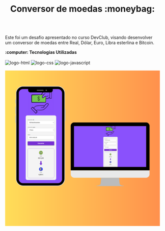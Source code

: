 <br>
<h1 align='center'>Conversor de moedas :moneybag:</h1>
<br>
<br>
<p>Este foi um desafio apresentado no curso DevClub,  visando desenvolver um conversor de moedas entre Real, Dólar, Euro, Libra esterlina e Bitcoin. </p>
<b>  :computer: Tecnologias Utilizadas </b>
<br>
<br>
<img src="https://img.shields.io/badge/HTML-239120?style=for-the-badge&logo=html5&logoColor=white" alt= " logo-html"/>
<img src="https://img.shields.io/badge/CSS-239120?&style=for-the-badge&logo=css3&logoColor=white" alt="logo-css" />
<img src="https://img.shields.io/badge/JavaScript-F7DF1E?style=for-the-badge&logo=javascript&logoColor=black" alt="logo-javascript" />
<br>
<br>
<img src="https://github.com/Vitorsena32/Projeto-Conversor-Moedas/blob/main/assets/img-conversor.png"/>

